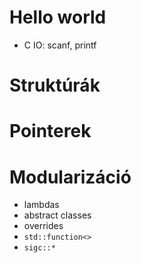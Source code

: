 # Hello world

- C IO: scanf, printf

# Struktúrák

# Pointerek

# Modularizáció

- lambdas
- abstract classes
- overrides
- `std::function<>`
- `sigc::*`
